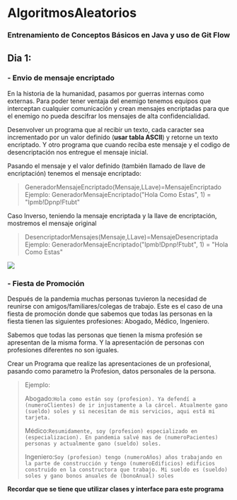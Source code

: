 # AlgoritmosAleatorios

### Entrenamiento de Conceptos Básicos en Java y uso de Git Flow

## **Dia 1:**

### **- Envio de mensaje encriptado**

En la historia de la humanidad, pasamos por guerras internas como externas. Para poder tener ventaja del enemigo tenemos equipos que interceptan cualquier comunicación y crean mensajes encriptadas para que el enemigo no pueda descifrar los mensajes de alta confidencialidad.

Desenvolver un programa que al recibir un texto, cada caracter sea incrementado por un valor definido (**usar tabla ASCII**) y retorne un texto encriptado. Y otro programa que cuando reciba este mensaje y el codigo de desencriptación nos entregue el mensaje inicial.


Pasando el mensaje y el valor definido (también llamado de llave de encriptación) tenemos el mensaje encriptado:
> GeneradorMensajeEncriptado(Mensaje,LLave)=MensajeEncriptado
> Ejemplo:
GeneradorMensajeEncriptado("Hola Como Estas", 1) = "Ipmb!Dpnp!Ftubt"

Caso Inverso, teniendo la mensaje encriptada y la llave de encriptación, mostremos el mensaje original
> DesencriptadorMensajes(Mensaje,LLave)=MensajeDesencriptada
> Ejemplo:
> GeneradorMensajeEncriptado("Ipmb!Dpnp!Ftubt", 1) = "Hola Como Estas"

![](https://3.bp.blogspot.com/-wH80IwdioXc/Vw2IK7BUw1I/AAAAAAAAAC0/xSfv4QYfBEgFioZzBk9Ye5JRvRnYFpkOwCLcB/s1600/Tabla-ASCII.png)

### **- Fiesta de Promoción**

Después de la pandemia muchas personas tuvieron la necesidad de reunirse con amigos/familiares/colegas de trabajo. Este es el caso de una fiesta de promoción donde que sabemos que todas las personas en la fiesta tienen las siguientes profesiones: Abogado, Médico, Ingeniero.

Sabemos que todas las personas que tienen la misma profesión se apresentan de la misma forma. Y la apresentación de personas con profesiones diferentes no son iguales.

Crear un Programa que realize las apresentaciones de un profesional, pasando como parametro la Profesion, datos personales de la persona.

>Ejemplo:
>
>Abogado:`Hola como están soy (profesion). Ya defendí a (numeroClientes) de ir injustamente a la cárcel. Atualmente gano (sueldo) soles y si necesitan de mis servicios, aqui está mi tarjeta.`
>
>Médico:`Resumidamente, soy (profesion) especializado en (especializacion). En pandemia salvé mas de (numeroPacientes) personas y actualmente gano (sueldo) soles.`
>
>Ingeniero:`Soy (profesion) tengo (numeroAños) años trabajando en la parte de construcción y tengo (numeroEdificios) edificios construido en la constructora que trabajo. Mi sueldo es (sueldo) soles y gano bonos anuales de (bonoAnual) soles`

**Recordar que se tiene que utilizar clases y interface para este programa**